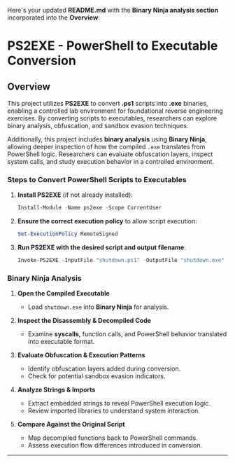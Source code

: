 Here's your updated **README.md** with the **Binary Ninja analysis section** incorporated into the **Overview**:


# PS2EXE - PowerShell to Executable Conversion

## Overview
This project utilizes **PS2EXE** to convert **.ps1** scripts into **.exe** binaries, enabling a controlled lab environment for foundational reverse engineering exercises. By converting scripts to executables, researchers can explore binary analysis, obfuscation, and sandbox evasion techniques.

Additionally, this project includes **binary analysis** using **Binary Ninja**, allowing deeper inspection of how the compiled `.exe` translates from PowerShell logic. Researchers can evaluate obfuscation layers, inspect system calls, and study execution behavior in a controlled environment.

### Steps to Convert PowerShell Scripts to Executables
1. **Install PS2EXE** (if not already installed):  
   ```powershell
   Install-Module -Name ps2exe -Scope CurrentUser
   ```
2. **Ensure the correct execution policy** to allow script execution:  
   ```powershell
   Set-ExecutionPolicy RemoteSigned
   ```
3. **Run PS2EXE with the desired script and output filename**:  
   ```powershell
   Invoke-PS2EXE -InputFile "shutdown.ps1" -OutputFile "shutdown.exe"
   ```

### Binary Ninja Analysis
1. **Open the Compiled Executable**  
   - Load `shutdown.exe` into **Binary Ninja** for analysis.

2. **Inspect the Disassembly & Decompiled Code**  
   - Examine **syscalls**, function calls, and PowerShell behavior translated into executable format.

3. **Evaluate Obfuscation & Execution Patterns**  
   - Identify obfuscation layers added during conversion.
   - Check for potential sandbox evasion indicators.

4. **Analyze Strings & Imports**  
   - Extract embedded strings to reveal PowerShell execution logic.
   - Review imported libraries to understand system interaction.

5. **Compare Against the Original Script**  
   - Map decompiled functions back to PowerShell commands.
   - Assess execution flow differences introduced in conversion.

---

